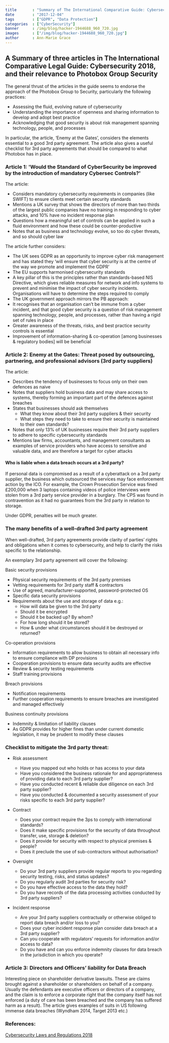 ```yaml
---
title       : "Summary of The International Comparative Guide: Cybersecurity 2018"
date        : "2017-12-04"
tags        : ["GDPR", "Data Protection"]
categories  : ["CyberSecurity"]
banner      : /img/blog/hacker-1944688_960_720.jpg
images      : ["/img/blog/hacker-1944688_960_720.jpg"]
author      : Ann-Marie Grace
---
```


## A Summary of three articles in The International Comparative Legal Guide: Cybersecurity 2018, and their relevance to Photobox Group Security

The general thrust of the articles in the guide seems to endorse the approach of the Photobox Group to Security, particularly the following practices:

- Assessing the fluid, evolving nature of cybersecurity
- Understanding the importance of openness and sharing information to develop and adopt best practice
- Acknowledging that good security is about risk management spanning technology, people, and processes

In particular, the article, ‘Enemy at the Gates’, considers the elements essential to a good 3rd party agreement. The article also gives a useful checklist for 3rd party agreements that should be compared to what Photobox has in place.

### Article 1: 'Would the Standard of CyberSecurity be improved by the introduction of mandatory Cybersec Controls?'

The article:

- Considers mandatory cybersecurity requirements in companies (like SWIFT) to ensure clients meet certain security standards
- Mentions a UK survey that shows the directors of more than two thirds of the largest public companies have no training in responding to cyber attacks, and 10% have no incident response plan
- Questions how a meaningful set of controls can be applied in such a fluid environment and how these could be counter-productive
- Notes that as business and technology evolve, so too do cyber threats, and so should cyber law

The article further considers:

- The UK sees GDPR as an opportunity to improve cyber risk management and has stated they ‘will ensure that cyber security is at the centre of the way we promote and implement the GDPR’
- The EU supports harmonised cybersecurity standards
- A key pillar of this is the principles rather than standards-based NIS Directive, which gives reliable measures for network and info systems to prevent and minimise the impact of cyber security incidents. Organisations will have to determine the steps required to comply
- The UK government approach mirrors the PB approach:
 - It recognises that an organisation can’t be immune from a cyber incident, and that good cyber security is a question of risk management spanning technology, people, and processes, rather than having a rigid set of rules in place
 - Greater awareness of the threats, risks, and best practice security controls is essential
 - Improvement of information-sharing & co-operation [among businesses & regulatory bodies] will be beneficial

### Article 2: Enemy at the Gates: Threat posed by outsourcing, partnering, and professional advisors (3rd party suppliers)

The article:

- Describes the tendency of businesses to focus only on their own defences as naive
- Notes that suppliers hold business data and may share access to systems, thereby forming an important part of the defences against breaches
- States that businesses should ask themselves
  - What they know about their 3rd party suppliers & their security
  - What steps they need to take to ensure their security is maintained to their own standards?
- Notes that only 13% of UK businesses require their 3rd party suppliers to adhere to specific cybersecurity standards
- Mentions law firms, accountants, and management consultants as examples of service providers who have access to sensitive and valuable data, and are therefore a target for cyber attacks

#### Who is liable when a data breach occurs at a 3rd party?

If personal data is compromised as a result of a cyberattack on a 3rd party supplier, the business which outsourced the services may face enforcement action by the ICO. For example, the Crown Prosecution Service was fined £200,000 when 3 laptops containing videos of police interviews were stolen from a 3rd party service provider in a burglary. The CPS was found in contravention as it had no guarantees from the 3rd party in relation to storage.

Under GDPR, penalties will be much greater.

### The many benefits of a well-drafted 3rd party agreement

When well-drafted, 3rd party agreements provide clarity of parties’ rights and obligations when it comes to cybersecurity, and help to clarify the risks specific to the relationship.

An exemplary 3rd party agreement will cover the following:

Basic security provisions
- Physical security requirements of the 3rd party premises
- Vetting requirements for 3rd party staff & contractors
- Use of agreed, manufacturer-supported, password-protected OS
- Specific data security provisions
- Requirements about the use and storage of data e.g.:
  - How will data be given to the 3rd party
  - Should it be encrypted
  - Should it be backed up? By whom?
  - For how long should it be stored?
  - How & under what circumstances should it be destroyed or returned?

Co-operation provisions
  - Information requirements to allow business to obtain all necessary info to ensure compliance with DP provisions
  - Cooperation provisions to ensure data security audits are effective
  - Review & security testing requirements
  - Staff training provisions

Breach provisions
  - Notification requirements
  - Further cooperation requirements to ensure breaches are investigated and managed effectively

Business continuity provisions
  - Indemnity & limitation of liability clauses
  - As GDPR provides for higher fines than under current domestic legislation, it may be prudent to modify these clauses

### Checklist to mitigate the 3rd party threat:

- Risk assessment
  - Have you mapped out who holds or has access to your data
  - Have you considered the business rationale for and appropriateness of providing data to each 3rd party supplier?
  - Have you conducted recent & reliable due diligence on each 3rd party supplier?
  - Have you conducted & documented a security assessment of your risks specific to each 3rd party supplier?

- Contract
  - Does your contract require the 3ps to comply with international standards?
  - Does it make specific provisions for the security of data throughout transfer, use, storage & deletion?
  - Does it provide for security with respect to physical premises & people?
  - Does it preclude the use of sub-contractors without authorisation?

- Oversight
  - Do your 3rd party suppliers provide regular reports to you regarding security testing, risks, and status updates?
  - Do you regularly audit 3rd parties for security risk?
  - Do you have effective access to the data they hold?
  - Do you have records of the data processing activities conducted by 3rd party suppliers?

- Incident response
  - Are your 3rd party suppliers contractually or otherwise obliged to report data breach and/or loss to you?
  - Does your cyber incident response plan consider data breach at a 3rd party supplier?
  - Can you cooperate with regulators’ requests for information and/or access to data?
  - Do you have and can you enforce indemnity clauses for data breach in the jurisdiction in which you operate?

### Article 3: Directors and Officers’ liability for Data Breach

Interesting piece on shareholder derivative lawsuits. These are claims brought against a shareholder or shareholders on behalf of a company. Usually the defendants are executive officers or directors of a company, and the claim is to enforce a corporate right that the company itself has not enforced (a duty of care has been breached and the company has suffered harm as a result). The article gives examples of suits in US following immense data breaches (Wyndham 2014, Target 2013 etc.)

### References:

[Cybersecurity Laws and Regulations 2018](https://iclg.com/practice-areas/cybersecurity-laws-and-regulations)

